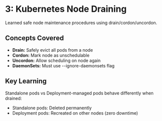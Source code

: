 # 3: Kubernetes Node Draining

Learned safe node maintenance procedures using drain/cordon/uncordon.

## Concepts Covered

- **Drain:** Safely evict all pods from a node
- **Cordon:** Mark node as unschedulable
- **Uncordon:** Allow scheduling on node again
- **DaemonSets:** Must use --ignore-daemonsets flag

## Key Learning

Standalone pods vs Deployment-managed pods behave differently when drained:
- Standalone pods: Deleted permanently
- Deployment pods: Recreated on other nodes (zero downtime)
